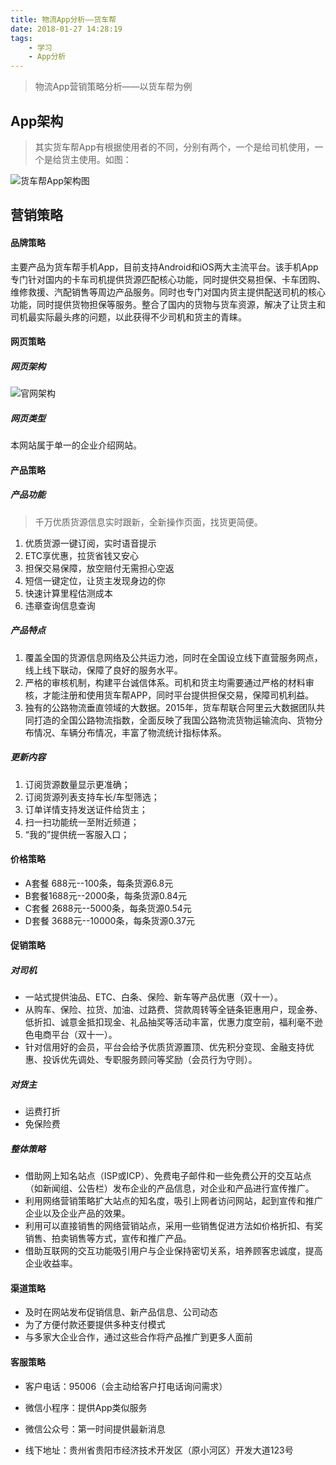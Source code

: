 ```yaml
---
title: 物流App分析——货车帮
date: 2018-01-27 14:28:19
tags:
    - 学习
    - App分析
---
```


> 物流App营销策略分析——以货车帮为例

<!-- more -->

## App架构

> 其实货车帮App有根据使用者的不同，分别有两个，一个是给司机使用，一个是给货主使用。如图：

![货车帮App架构图][1]


## 营销策略

#### 品牌策略

主要产品为货车帮手机App，目前支持Android和iOS两大主流平台。该手机App专门针对国内的卡车司机提供货源匹配核心功能，同时提供交易担保、卡车团购、维修救援、汽配销售等周边产品服务。同时也专门对国内货主提供配送司机的核心功能，同时提供货物担保等服务。整合了国内的货物与货车资源，解决了让货主和司机最实际最头疼的问题，以此获得不少司机和货主的青睐。

#### 网页策略

##### 网页架构

![官网架构][2]


##### 网页类型

本网站属于单一的企业介绍网站。

#### 产品策略

##### 产品功能

> 千万优质货源信息实时跟新，全新操作页面，找货更简便。

1. 优质货源一键订阅，实时语音提示
2. ETC享优惠，拉货省钱又安心
3. 担保交易保障，放空赔付无需担心空返
4. 短信一键定位，让货主发现身边的你
5. 快速计算里程估测成本
6. 违章查询信息查询

##### 产品特点

1. 覆盖全国的货源信息网络及公共运力池，同时在全国设立线下直营服务网点，线上线下联动，保障了良好的服务水平。
2. 严格的审核机制，构建平台诚信体系。司机和货主均需要通过严格的材料审核，才能注册和使用货车帮APP，同时平台提供担保交易，保障司机利益。
3. 独有的公路物流垂直领域的大数据。2015年，货车帮联合阿里云大数据团队共同打造的全国公路物流指数，全面反映了我国公路物流货物运输流向、货物分布情况、车辆分布情况，丰富了物流统计指标体系。

##### 更新内容

1. 订阅货源数量显示更准确；
2. 订阅货源列表支持车长/车型筛选；
3. 订单详情支持发送证件给货主；
4. 扫一扫功能统一至附近频道；
5. “我的”提供统一客服入口；

#### 价格策略

- A套餐 688元--100条，每条货源6.8元
- B套餐1688元--2000条，每条货源0.84元
- C套餐 2688元--5000条，每条货源0.54元
- D套餐 3688元--10000条，每条货源0.37元

#### 促销策略

##### 对司机

- 一站式提供油品、ETC、白条、保险、新车等产品优惠（双十一）。
- 从购车、保险、拉货、加油、过路费、贷款周转等全链条钜惠用户，现金券、低折扣、诚意金抵扣现金、礼品抽奖等活动丰富，优惠力度空前，福利毫不逊色电商平台（双十一）。
- 针对信用好的会员，平台会给予优质货源置顶、优先积分变现、金融支持优惠、投诉优先调处、专职服务顾问等奖励（会员行为守则）。

##### 对货主

- 运费打折
- 免保险费

##### 整体策略

- 借助网上知名站点（ISP或ICP）、免费电子邮件和一些免费公开的交互站点（如新闻组、公告栏）发布企业的产品信息，对企业和产品进行宣传推广。
- 利用网络营销策略扩大站点的知名度，吸引上网者访问网站，起到宣传和推广企业以及企业产品的效果。
- 利用可以直接销售的网络营销站点，采用一些销售促进方法如价格折扣、有奖销售、拍卖销售等方式，宣传和推广产品。
- 借助互联网的交互功能吸引用户与企业保持密切关系，培养顾客忠诚度，提高企业收益率。

#### 渠道策略

- 及时在网站发布促销信息、新产品信息、公司动态
- 为了方便付款还要提供多种支付模式
- 与多家大企业合作，通过这些合作将产品推广到更多人面前

#### 客服策略

- 客户电话：95006（会主动给客户打电话询问需求）
- 微信小程序：提供App类似服务
- 微信公众号：第一时间提供最新消息
- 线下地址：贵州省贵阳市经济技术开发区（原小河区）开发大道123号




  [1]: https://github.com/FrannieYi/Blogimage/blob/master/%E8%B4%A7%E8%BD%A6%E5%B8%AEApp.png?raw=true
  [2]: https://github.com/FrannieYi/Blogimage/blob/master/%E8%B4%A7%E8%BD%A6%E5%B8%AE%E5%AE%98%E7%BD%91%E7%BB%93%E6%9E%84.png?raw=true
